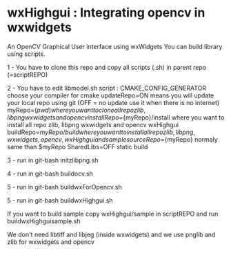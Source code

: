 # wxHighgui : Integrating opencv in wxwidgets
An OpenCV Graphical User interface using wxWidgets
You can build library using scripts. 

1 - You have to clone this repo and copy all scripts (.sh) in parent repo (=scriptREPO)

2 - You have to edit libmodel.sh script :
CMAKE_CONFIG_GENERATOR choose your compiler for cmake
updateRepo=ON means you will update your local repo using git (OFF = no update use it when there is no internet)
myRepo=$(pwd) where you want to clone all repo zlib, libpng wxwidgets and opencv
installRepo=${myRepo}/install  where you want to install all repo zlib, libpng wxwidgets and opencv wxHighgui
buildRepo=${myRepo}/build where you want to install all repo zlib, libpng, wxwidgets, opencv, wxHighgui and sample
sourceRepo=${myRepo} normaly same than $myRepo
SharedLibs=OFF static build

3 - run in git-bash initzlibpng.sh

4 - run in git-bash buildocv.sh

5 - run in git-bash buildwxForOpencv.sh

5 - run in git-bash buildwxHighgui.sh

If you want to build sample copy wxHighgui/sample in scriptREPO and run buildwxHighguisample.sh





We don't need libtiff and libjeg (inside wxwidgets) and we use pnglib and zlib for wxwidgets and opencv
